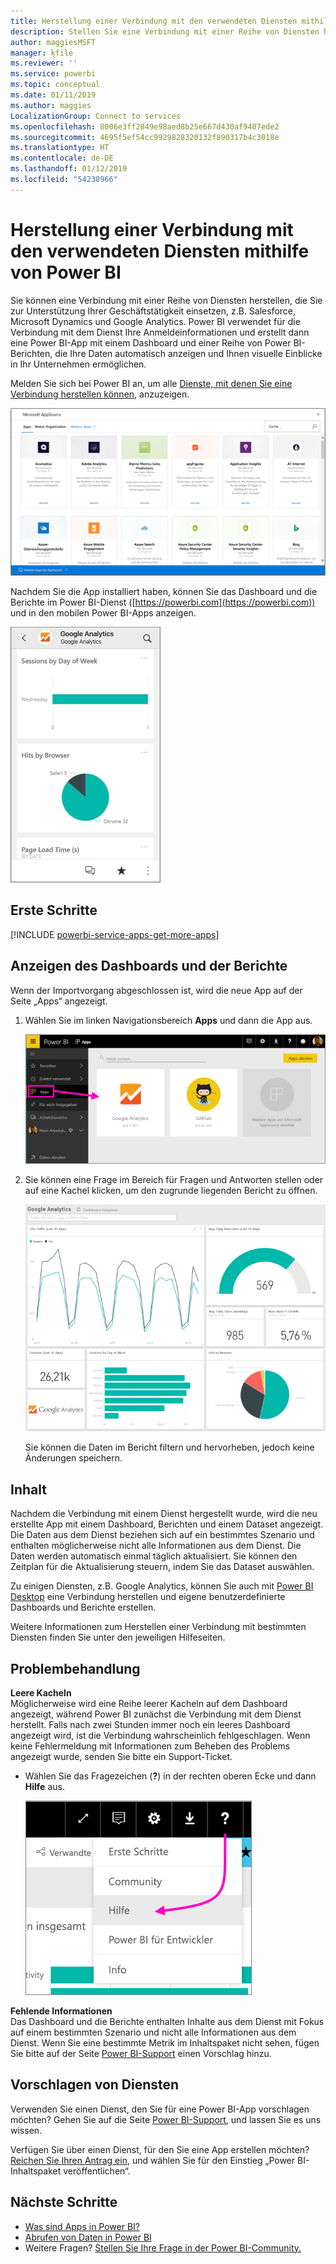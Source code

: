 ```yaml
---
title: Herstellung einer Verbindung mit den verwendeten Diensten mithilfe von Power BI
description: Stellen Sie eine Verbindung mit einer Reihe von Diensten her, die Sie zur Unterstützung Ihrer Geschäftstätigkeit einsetzen, z.B. Salesforce, Microsoft Dynamics CRM und Google Analytics.
author: maggiesMSFT
manager: kfile
ms.reviewer: ''
ms.service: powerbi
ms.topic: conceptual
ms.date: 01/11/2019
ms.author: maggies
LocalizationGroup: Connect to services
ms.openlocfilehash: 8006e3ff2849e98aed8b25e667d430af9407ede2
ms.sourcegitcommit: 4695f5ef54cc9929828320132f890317b4c3018e
ms.translationtype: HT
ms.contentlocale: de-DE
ms.lasthandoff: 01/12/2019
ms.locfileid: "54238966"
---
```

# <a name="connect-to-the-services-you-use-with-power-bi"></a>Herstellung einer Verbindung mit den verwendeten Diensten mithilfe von Power BI
Sie können eine Verbindung mit einer Reihe von Diensten herstellen, die Sie zur Unterstützung Ihrer Geschäftstätigkeit einsetzen, z.B. Salesforce, Microsoft Dynamics und Google Analytics. Power BI verwendet für die Verbindung mit dem Dienst Ihre Anmeldeinformationen und erstellt dann eine Power BI-App mit einem Dashboard und einer Reihe von Power BI-Berichten, die Ihre Daten automatisch anzeigen und Ihnen visuelle Einblicke in Ihr Unternehmen ermöglichen.


Melden Sie sich bei Power BI an, um alle [Dienste, mit denen Sie eine Verbindung herstellen können](https://app.powerbi.com/getdata/services), anzuzeigen. 

![AppSource-Apps](media/service-connect-to-services/overview.png)

Nachdem Sie die App installiert haben, können Sie das Dashboard und die Berichte im Power BI-Dienst ([https://powerbi.com](https://powerbi.com)) und in den mobilen Power BI-Apps anzeigen. 

![Google Analytics-App in der mobilen Power BI-App](media/service-connect-to-services/power-bi-service-mobile-app-240.png)

## <a name="get-started"></a>Erste Schritte
[!INCLUDE [powerbi-service-apps-get-more-apps](./includes/powerbi-service-apps-get-more-apps.md)]

## <a name="view-the-dashboard-and-reports"></a>Anzeigen des Dashboards und der Berichte
Wenn der Importvorgang abgeschlossen ist, wird die neue App auf der Seite „Apps“ angezeigt.

1. Wählen Sie im linken Navigationsbereich **Apps** und dann die App aus.
   
     ![Seite „Apps“](media/service-connect-to-services/power-bi-service-apps-open-app.png)
2. Sie können eine Frage im Bereich für Fragen und Antworten stellen oder auf eine Kachel klicken, um den zugrunde liegenden Bericht zu öffnen. 
   
    ![Google Analytics-Dashboard](media/service-connect-to-services/googleanalytics2.png)
   
    Sie können die Daten im Bericht filtern und hervorheben, jedoch keine Änderungen speichern.

## <a name="whats-included"></a>Inhalt
Nachdem die Verbindung mit einem Dienst hergestellt wurde, wird die neu erstellte App mit einem Dashboard, Berichten und einem Dataset angezeigt. Die Daten aus dem Dienst beziehen sich auf ein bestimmtes Szenario und enthalten möglicherweise nicht alle Informationen aus dem Dienst. Die Daten werden automatisch einmal täglich aktualisiert. Sie können den Zeitplan für die Aktualisierung steuern, indem Sie das Dataset auswählen.

Zu einigen Diensten, z.B. Google Analytics, können Sie auch mit [Power BI Desktop](desktop-get-the-desktop.md) eine Verbindung herstellen und eigene benutzerdefinierte Dashboards und Berichte erstellen.  

Weitere Informationen zum Herstellen einer Verbindung mit bestimmten Diensten finden Sie unter den jeweiligen Hilfeseiten.

## <a name="troubleshooting"></a>Problembehandlung
**Leere Kacheln**  
Möglicherweise wird eine Reihe leerer Kacheln auf dem Dashboard angezeigt, während Power BI zunächst die Verbindung mit dem Dienst herstellt. Falls nach zwei Stunden immer noch ein leeres Dashboard angezeigt wird, ist die Verbindung wahrscheinlich fehlgeschlagen. Wenn keine Fehlermeldung mit Informationen zum Beheben des Problems angezeigt wurde, senden Sie bitte ein Support-Ticket.

* Wählen Sie das Fragezeichen (**?**) in der rechten oberen Ecke und dann **Hilfe** aus.
  
    ![Symbol „Hilfe“](media/service-connect-to-services/power-bi-service-get-help.png)

**Fehlende Informationen**  
Das Dashboard und die Berichte enthalten Inhalte aus dem Dienst mit Fokus auf einem bestimmten Szenario und nicht alle Informationen aus dem Dienst. Wenn Sie eine bestimmte Metrik im Inhaltspaket nicht sehen, fügen Sie bitte auf der Seite [Power BI-Support](https://support.powerbi.com/forums/265200-power-bi) einen Vorschlag hinzu.

## <a name="suggesting-services"></a>Vorschlagen von Diensten
Verwenden Sie einen Dienst, den Sie für eine Power BI-App vorschlagen möchten? Gehen Sie auf die Seite [Power BI-Support](https://support.powerbi.com/forums/265200-power-bi), und lassen Sie es uns wissen.

Verfügen Sie über einen Dienst, für den Sie eine App erstellen möchten? [Reichen Sie Ihren Antrag ein](https://azure.microsoft.com/marketplace/programs/certified/apply/), und wählen Sie für den Einstieg „Power BI-Inhaltspaket veröffentlichen“.

## <a name="next-steps"></a>Nächste Schritte
* [Was sind Apps in Power BI?](service-install-use-apps.md)
* [Abrufen von Daten in Power BI](service-get-data.md)
* Weitere Fragen? [Stellen Sie Ihre Frage in der Power BI-Community.](http://community.powerbi.com/)

